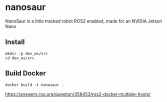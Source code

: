 # nanosaur

NanoSaur is a little tracked robot ROS2 enabled, made for an NVIDIA Jetson Nano

## Install
```
mkdir -p dev_ws/src
cd dev_ws/src 
```

## Build Docker

```
docker build -t nanosaur .
```

https://answers.ros.org/question/358453/ros2-docker-multiple-hosts/